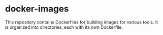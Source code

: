 # docker-images
This repository contains Dockerfiles for building images for various tools. It is organized into directories, each with its own Dockerfile.
